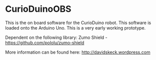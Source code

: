 CurioDuinoOBS
=============

This is the on board software for the CurioDuino robot. This software is loaded onto the Arduino Uno. This is a very early working prototype.

Dependent on the following library:
Zumo Shield - https://github.com/pololu/zumo-shield

More information can be found here: http://davidskeck.wordpress.com

